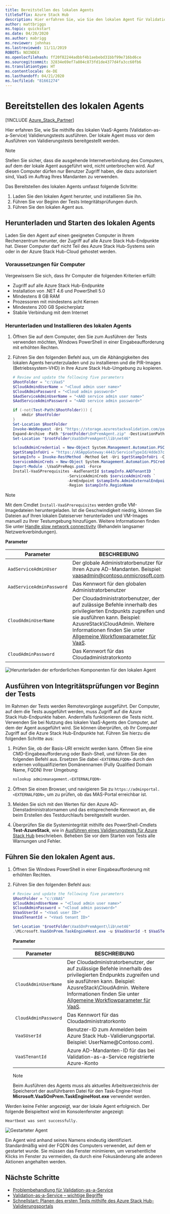 ```yaml
---
title: Bereitstellen des lokalen Agents
titleSuffix: Azure Stack Hub
description: Hier erfahren Sie, wie Sie den lokalen Agent für Validation-as-a-Service in Azure Stack Hub bereitstellen.
author: mattbriggs
ms.topic: quickstart
ms.date: 04/20/2020
ms.author: mabrigg
ms.reviewer: johnhas
ms.lastreviewed: 11/11/2019
ROBOTS: NOINDEX
ms.openlocfilehash: ff20f82244adbbf4b1aebebd31bbf99e716bd6ce
ms.sourcegitcommit: 32834e69ef7a804c873fd1de4377d4fa3cc60fb6
ms.translationtype: HT
ms.contentlocale: de-DE
ms.lasthandoff: 04/21/2020
ms.locfileid: "81661274"
---
```

# <a name="deploy-the-local-agent"></a>Bereitstellen des lokalen Agents

[!INCLUDE [Azure_Stack_Partner](./includes/azure-stack-partner-appliesto.md)]

Hier erfahren Sie, wie Sie mithilfe des lokalen VaaS-Agents (Validation-as-a-Service) Validierungstests ausführen. Der lokale Agent muss vor dem Ausführen von Validierungstests bereitgestellt werden.

> [!Note]  
> Stellen Sie sicher, dass die ausgehende Internetverbindung des Computers, auf dem der lokale Agent ausgeführt wird, nicht unterbrochen wird. Auf diesen Computer dürfen nur Benutzer Zugriff haben, die dazu autorisiert sind, VaaS im Auftrag Ihres Mandanten zu verwenden.

Das Bereitstellen des lokalen Agents umfasst folgende Schritte:

1. Laden Sie den lokalen Agent herunter, und installieren Sie ihn.
2. Führen Sie vor Beginn der Tests Integritätsprüfungen durch.
3. Führen Sie den lokalen Agent aus.

## <a name="download-and-start-the-local-agent"></a>Herunterladen und Starten des lokalen Agents

Laden Sie den Agent auf einen geeigneten Computer in Ihrem Rechenzentrum herunter, der Zugriff auf alle Azure Stack Hub-Endpunkte hat. Dieser Computer darf nicht Teil des Azure Stack Hub-Systems sein oder in der Azure Stack Hub-Cloud gehostet werden.

### <a name="machine-prerequisites"></a>Voraussetzungen für Computer

Vergewissern Sie sich, dass Ihr Computer die folgenden Kriterien erfüllt:

- Zugriff auf alle Azure Stack Hub-Endpunkte
- Installation von .NET 4.6 und PowerShell 5.0
- Mindestens 8 GB RAM
- Prozessoren mit mindestens acht Kernen
- Mindestens 200 GB Speicherplatz
- Stabile Verbindung mit dem Internet

### <a name="download-and-install-the-local-agent"></a>Herunterladen und Installieren des lokalen Agents

1. Öffnen Sie auf dem Computer, den Sie zum Ausführen der Tests verwenden möchten, Windows PowerShell in einer Eingabeaufforderung mit erhöhten Rechten.
2. Führen Sie den folgenden Befehl aus, um die Abhängigkeiten des lokalen Agents herunterzuladen und zu installieren und die PIR-Images (Betriebssystem-VHD) in Ihre Azure Stack Hub-Umgebung zu kopieren.

    ```powershell
    # Review and update the following five parameters
    $RootFolder = "c:\VaaS"
    $CloudAdmindUserName = "<Cloud admin user name>"
    $CloudAdminPassword = "<Cloud admin password>"
    $AadServiceAdminUserName = "<AAD service admin user name>"
    $AadServiceAdminPassword = "<AAD service admin password>"

    if (-not(Test-Path($RootFolder))) {
        mkdir $RootFolder
    }
    Set-Location $RootFolder
    Invoke-WebRequest -Uri "https://storage.azurestackvalidation.com/packages/Microsoft.VaaSOnPrem.TaskEngineHost.latest.nupkg" -outfile "$rootFolder\OnPremAgent.zip"
    Expand-Archive -Path "$rootFolder\OnPremAgent.zip" -DestinationPath "$rootFolder\VaaSOnPremAgent" -Force
    Set-Location "$rootFolder\VaaSOnPremAgent\lib\net46"

    $cloudAdminCredential = New-Object System.Management.Automation.PSCredential($cloudAdmindUserName, (ConvertTo-SecureString $cloudAdminPassword -AsPlainText -Force))
    $getStampInfoUri = "https://ASAppGateway:4443/ServiceTypeId/4dde37cc-6ee0-4d75-9444-7061e156507f/CloudDefinition/GetStampInformation" 
    $stampInfo = Invoke-RestMethod -Method Get -Uri $getStampInfoUri -Credential $cloudAdminCredential -ErrorAction Stop
    $serviceAdminCreds = New-Object System.Management.Automation.PSCredential $aadServiceAdminUserName, (ConvertTo-SecureString $aadServiceAdminPassword -AsPlainText -Force)
    Import-Module .\VaaSPreReqs.psm1 -Force
    Install-VaaSPrerequisites -AadTenantId $stampInfo.AADTenantID `
                            -ServiceAdminCreds $serviceAdminCreds `
                            -ArmEndpoint $stampInfo.AdminExternalEndpoints.AdminResourceManager `
                            -Region $stampInfo.RegionName
    ```

> [!Note]  
> Mit dem Cmdlet `Install-VaaSPrerequisites` werden große VM-Imagedateien heruntergeladen. Ist die Geschwindigkeit niedrig, können Sie Dateien auf Ihren lokalen Dateiserver herunterladen und VM-Images manuell zu Ihrer Testumgebung hinzufügen. Weitere Informationen finden Sie unter [Handle slow network connectivity](azure-stack-vaas-troubleshoot.md#handle-slow-network-connectivity) (Behandeln langsamer Netzwerkverbindungen).

**Parameter**

| Parameter | BESCHREIBUNG |
| --- | --- |
| `AadServiceAdminUser` | Der globale Administratorbenutzer für Ihren Azure AD-Mandanten. Beispiel: vaasadmin@contoso.onmicrosoft.com. |
| `AadServiceAdminPassword` | Das Kennwort für den globalen Administratorbenutzer |
| `CloudAdminUserName` | Der Cloudadministratorbenutzer, der auf zulässige Befehle innerhalb des privilegierten Endpunkts zugreifen und sie ausführen kann. Beispiel: AzusreStack\CloudAdmin. Weitere Informationen finden Sie unter [Allgemeine Workflowparameter für VaaS](azure-stack-vaas-parameters.md). |
| `CloudAdminPassword` | Das Kennwort für das Cloudadministratorkonto|

![Herunterladen der erforderlichen Komponenten für den lokalen Agent](media/installing-prereqs.png)

## <a name="perform-sanity-checks-before-starting-the-tests"></a>Ausführen von Integritätsprüfungen vor Beginn der Tests

Im Rahmen der Tests werden Remotevorgänge ausgeführt. Der Computer, auf dem die Tests ausgeführt werden, muss Zugriff auf die Azure Stack Hub-Endpunkte haben. Andernfalls funktionieren die Tests nicht. Verwenden Sie bei Nutzung des lokalen VaaS-Agents den Computer, auf dem der Agent ausgeführt wird. Sie können überprüfen, ob Ihr Computer Zugriff auf die Azure Stack Hub-Endpunkte hat. Führen Sie hierzu die folgenden Schritte aus:

1. Prüfen Sie, ob der Basis-URI erreicht werden kann. Öffnen Sie eine CMD-Eingabeaufforderung oder Bash-Shell, und führen Sie den folgenden Befehl aus. Ersetzen Sie dabei `<EXTERNALFQDN>` durch den externen vollqualifizierten Domänennamen (Fully Qualified Domain Name, FQDN) Ihrer Umgebung:

    ```bash
    nslookup adminmanagement.<EXTERNALFQDN>
    ```

2. Öffnen Sie einen Browser, und navigieren Sie zu `https://adminportal.<EXTERNALFQDN>`, um zu prüfen, ob das MAS-Portal erreichbar ist.

3. Melden Sie sich mit den Werten für den Azure AD-Dienstadministratornamen und das entsprechende Kennwort an, die beim Erstellen des Testdurchlaufs bereitgestellt wurden.

4. Überprüfen Sie die Systemintegrität mithilfe des PowerShell-Cmdlets **Test-AzureStack**, wie in [Ausführen eines Validierungstests für Azure Stack Hub](../operator/azure-stack-diagnostic-test.md) beschrieben. Beheben Sie vor dem Starten von Tests alle Warnungen und Fehler.

## <a name="run-the-local-agent"></a>Führen Sie den lokalen Agent aus.

1. Öffnen Sie Windows PowerShell in einer Eingabeaufforderung mit erhöhten Rechten.

2. Führen Sie den folgenden Befehl aus:

    ```powershell
   # Review and update the following five parameters
    $RootFolder = "c:\VAAS"
    $CloudAdmindUserName = "<Cloud admin user name>"
    $CloudAdminPassword = "<Cloud admin password>"
    $VaaSUserId = "<VaaS user ID>"
    $VaaSTenantId = "<VaaS tenant ID>"

    Set-Location "$rootFolder\VaaSOnPremAgent\lib\net46"
    .\Microsoft.VaaSOnPrem.TaskEngineHost.exe -u $VaaSUserId -t $VaaSTenantId -x $CloudAdmindUserName -y $CloudAdminPassword
    ```

      **Parameter**  

    | Parameter | BESCHREIBUNG |
    | --- | --- |
    | `CloudAdminUserName` | Der Cloudadministratorbenutzer, der auf zulässige Befehle innerhalb des privilegierten Endpunkts zugreifen und sie ausführen kann. Beispiel: AzusreStack\CloudAdmin. Weitere Informationen finden Sie unter [Allgemeine Workflowparameter für VaaS](azure-stack-vaas-parameters.md). |
    | `CloudAdminPassword` | Das Kennwort für das Cloudadministratorkonto|
    | `VaaSUserId` | Benutzer-ID zum Anmelden beim Azure Stack Hub-Validierungsportal. Beispiel: UserName\@Contoso.com). |
    | `VaaSTenantId` | Azure AD-Mandanten-ID für das bei Validation-as-a-Service registrierte Azure-Konto |

    > [!Note]  
    > Beim Ausführen des Agents muss als aktuelles Arbeitsverzeichnis der Speicherort der ausführbaren Datei für den Task-Engine-Host **Microsoft.VaaSOnPrem.TaskEngineHost.exe** verwendet werden.

Werden keine Fehler angezeigt, war der lokale Agent erfolgreich. Der folgende Beispieltext wird im Konsolenfenster angezeigt:

`Heartbeat was sent successfully.`

![Gestarteter Agent](media/started-agent.png)

Ein Agent wird anhand seines Namens eindeutig identifiziert. Standardmäßig wird der FQDN des Computers verwendet, auf dem er gestartet wurde. Sie müssen das Fenster minimieren, um versehentliche Klicks im Fenster zu vermeiden, da durch eine Fokusänderung alle anderen Aktionen angehalten werden.

## <a name="next-steps"></a>Nächste Schritte

- [Problembehandlung für Validation-as-a-Service](azure-stack-vaas-troubleshoot.md)
- [Validation-as-a-Service – wichtige Begriffe](azure-stack-vaas-key-concepts.md)
- [Schnellstart: Planen des ersten Tests mithilfe des Azure Stack Hub-Validierungsportals](azure-stack-vaas-schedule-test-pass.md)